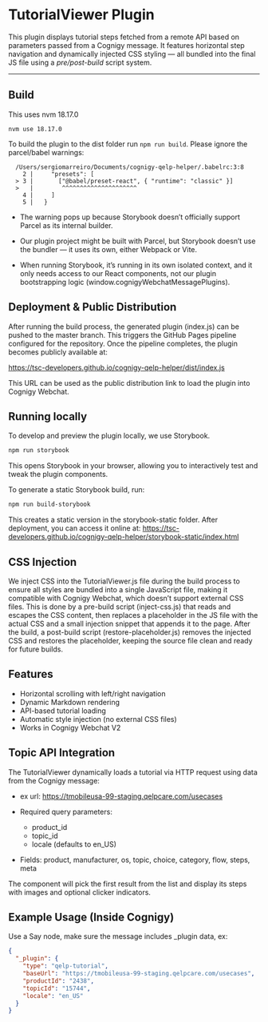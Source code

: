 # TutorialViewer Plugin

This plugin displays tutorial steps fetched from a remote API based on parameters passed from a Cognigy message. It features horizontal step navigation and dynamically injected CSS styling — all bundled into the final JS file using a *pre/post-build* script system.

---

## Build
This uses nvm 18.17.0
```
nvm use 18.17.0 
```

To build the plugin to the dist folder run `npm run build`. Please ignore the parcel/babel warnings:

```
  /Users/sergiomarreiro/Documents/cognigy-qelp-helper/.babelrc:3:8
    2 |     "presets": [
  > 3 |       ["@babel/preset-react", { "runtime": "classic" }]
  >   |        ^^^^^^^^^^^^^^^^^^^^^
    4 |     ]
    5 |   }
```
- The warning pops up because Storybook doesn’t officially support Parcel as its internal builder.

- Our plugin project might be built with Parcel, but Storybook doesn’t use the bundler — it uses its own, either Webpack or Vite.

- When running Storybook, it’s running in its own isolated context, and it only needs access to our React components, not our plugin bootstrapping logic (window.cognigyWebchatMessagePlugins).

## Deployment & Public Distribution

After running the build process, the generated plugin (index.js) can be pushed to the master branch. This triggers the GitHub Pages pipeline configured for the repository. Once the pipeline completes, the plugin becomes publicly available at:

https://tsc-developers.github.io/cognigy-qelp-helper/dist/index.js

This URL can be used as the public distribution link to load the plugin into Cognigy Webchat.

## Running locally

To develop and preview the plugin locally, we use Storybook.

```bash
npm run storybook
```
This opens Storybook in your browser, allowing you to interactively test and tweak the plugin components.

To generate a static Storybook build, run:
```bash
npm run build-storybook
```
This creates a static version in the storybook-static folder. After deployment, you can access it online at:
https://tsc-developers.github.io/cognigy-qelp-helper/storybook-static/index.html

## CSS Injection

We inject CSS into the TutorialViewer.js file during the build process to ensure all styles are bundled into a single JavaScript file, making it compatible with Cognigy Webchat, which doesn’t support external CSS files. This is done by a pre-build script (inject-css.js) that reads and escapes the CSS content, then replaces a placeholder in the JS file with the actual CSS and a small injection snippet that appends it to the page. After the build, a post-build script (restore-placeholder.js) removes the injected CSS and restores the placeholder, keeping the source file clean and ready for future builds.

## Features
- Horizontal scrolling with left/right navigation
- Dynamic Markdown rendering
- API-based tutorial loading
- Automatic style injection (no external CSS files)
- Works in Cognigy Webchat V2

## Topic API Integration

The TutorialViewer dynamically loads a tutorial via HTTP request using data from the Cognigy message:

- ex url: https://tmobileusa-99-staging.qelpcare.com/usecases
- Required query parameters:
    - product_id
    - topic_id
    - locale (defaults to en_US)

- Fields: product, manufacturer, os, topic, choice, category, flow, steps, meta

The component will pick the first result from the list and display its steps with images and optional clicker indicators.

## Example Usage (Inside Cognigy)

Use a Say node, make sure the message includes _plugin data, ex:

```JSON
{
  "_plugin": {
    "type": "qelp-tutorial",
    "baseUrl": "https://tmobileusa-99-staging.qelpcare.com/usecases",
    "productId": "2438",
    "topicId": "15744",
    "locale": "en_US"
  }
}
```